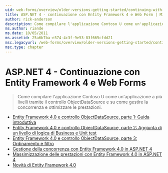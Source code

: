 ```yaml
---
uid: web-forms/overview/older-versions-getting-started/continuing-with-ef/index
title: ASP.NET 4 - continuazione con Entity Framework 4 e Web Form | Microsoft Docs
author: rick-anderson
description: Come compilare l'applicazione Contoso U come un'applicazione a più livelli tramite il controllo ObjectDataSource e su come gestire la concorrenza e ottimizzare le prestazioni.
ms.author: riande
ms.date: 10/05/2011
ms.assetid: 25a6b7ba-e374-4c3f-9e53-83f665cfdd21
msc.legacyurl: /web-forms/overview/older-versions-getting-started/continuing-with-ef
msc.type: chapter
---
```

<a name="aspnet-4---continuing-with-entity-framework-4-and-web-forms"></a>ASP.NET 4 - Continuazione con Entity Framework 4 e Web Forms
====================
> Come compilare l'applicazione Contoso U come un'applicazione a più livelli tramite il controllo ObjectDataSource e su come gestire la concorrenza e ottimizzare le prestazioni.


- [Entity Framework 4.0 e controllo ObjectDataSource, parte 1: Guida introduttiva](using-the-entity-framework-and-the-objectdatasource-control-part-1-getting-started.md)
- [Entity Framework 4.0 e controllo ObjectDataSource, parte 2: Aggiunta di un livello di logica di Business e Unit test](using-the-entity-framework-and-the-objectdatasource-control-part-2-adding-a-business-logic-layer-and-unit-tests.md)
- [Entity Framework 4.0 e controllo ObjectDataSource, parte 3: Ordinamento e filtro](using-the-entity-framework-and-the-objectdatasource-control-part-3-sorting-and-filtering.md)
- [Gestione della concorrenza con Entity Framework 4.0 in ASP.NET 4](handling-concurrency-with-the-entity-framework-in-an-asp-net-web-application.md)
- [Massimizzazione delle prestazioni con Entity Framework 4.0 in ASP.NET 4](maximizing-performance-with-the-entity-framework-in-an-asp-net-web-application.md)
- [Novità di Entity Framework 4.0](what-s-new-in-the-entity-framework-4.md)
